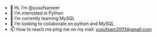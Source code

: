 - 👋 Hi, I’m @yusufsameer
- 👀 I’m interested in Python
- 🌱 I’m currently learning MySQL
- 💞️ I’m looking to collaborate on python and MySQL
- 📫 How to reach me ping me on my mail: yusufsam2001@gmail.com

<!---
yusufsameer/yusufsameer is a ✨ special ✨ repository because its `README.md` (this file) appears on your GitHub profile.
You can click the Preview link to take a look at your changes.
--->
